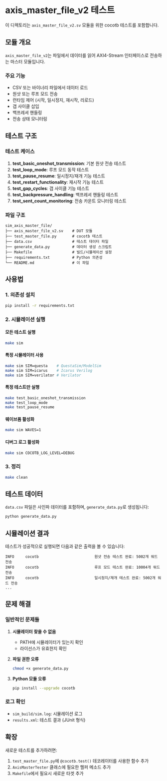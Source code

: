 # axis_master_file_v2 테스트

이 디렉토리는 `axis_master_file_v2.sv` 모듈을 위한 cocotb 테스트를 포함합니다.

## 모듈 개요

`axis_master_file_v2`는 파일에서 데이터를 읽어 AXI4-Stream 인터페이스로 전송하는 마스터 모듈입니다.

### 주요 기능
- CSV 또는 바이너리 파일에서 데이터 로드
- 원샷 또는 루프 모드 전송
- 런타임 제어 (시작, 일시정지, 재시작, 리로드)
- 갭 사이클 삽입
- 백프레셔 핸들링
- 전송 상태 모니터링

## 테스트 구조

### 테스트 케이스
1. **test_basic_oneshot_transmission**: 기본 원샷 전송 테스트
2. **test_loop_mode**: 루프 모드 동작 테스트
3. **test_pause_resume**: 일시정지/재개 기능 테스트
4. **test_restart_functionality**: 재시작 기능 테스트
5. **test_gap_cycles**: 갭 사이클 기능 테스트
6. **test_backpressure_handling**: 백프레셔 핸들링 테스트
7. **test_sent_count_monitoring**: 전송 카운트 모니터링 테스트

### 파일 구조
```
sim_axis_master_file/
├── axis_master_file_v2.sv    # DUT 모듈
├── test_master_file.py       # cocotb 테스트
├── data.csv                  # 테스트 데이터 파일
├── generate_data.py          # 데이터 생성 스크립트
├── Makefile                  # 빌드/시뮬레이션 설정
├── requirements.txt          # Python 의존성
└── README.md                 # 이 파일
```

## 사용법

### 1. 의존성 설치
```bash
pip install -r requirements.txt
```

### 2. 시뮬레이션 실행

#### 모든 테스트 실행
```bash
make sim
```

#### 특정 시뮬레이터 사용
```bash
make sim SIM=questa    # QuestaSim/ModelSim
make sim SIM=icarus    # Icarus Verilog
make sim SIM=verilator # Verilator
```

#### 특정 테스트만 실행
```bash
make test_basic_oneshot_transmission
make test_loop_mode
make test_pause_resume
```

#### 웨이브폼 활성화
```bash
make sim WAVES=1
```

#### 디버그 로그 활성화
```bash
make sim COCOTB_LOG_LEVEL=DEBUG
```

### 3. 정리
```bash
make clean
```

## 테스트 데이터

`data.csv` 파일은 사인파 데이터를 포함하며, `generate_data.py`로 생성됩니다:

```bash
python generate_data.py
```

## 시뮬레이션 결과

테스트가 성공적으로 실행되면 다음과 같은 출력을 볼 수 있습니다:

```
INFO     cocotb                         원샷 전송 테스트 완료: 5002개 워드 전송
INFO     cocotb                         루프 모드 테스트 완료: 10004개 워드 전송
INFO     cocotb                         일시정지/재개 테스트 완료: 5002개 워드 전송
...
```

## 문제 해결

### 일반적인 문제들

1. **시뮬레이터 찾을 수 없음**
   - PATH에 시뮬레이터가 있는지 확인
   - 라이선스가 유효한지 확인

2. **파일 권한 오류**
   ```bash
   chmod +x generate_data.py
   ```

3. **Python 모듈 오류**
   ```bash
   pip install --upgrade cocotb
   ```

### 로그 확인
- `sim_build/sim.log`: 시뮬레이션 로그
- `results.xml`: 테스트 결과 (JUnit 형식)

## 확장

새로운 테스트를 추가하려면:

1. `test_master_file.py`에 `@cocotb.test()` 데코레이터를 사용한 함수 추가
2. `AxisMasterTester` 클래스에 필요한 헬퍼 메소드 추가
3. `Makefile`에서 필요시 새로운 타겟 추가
